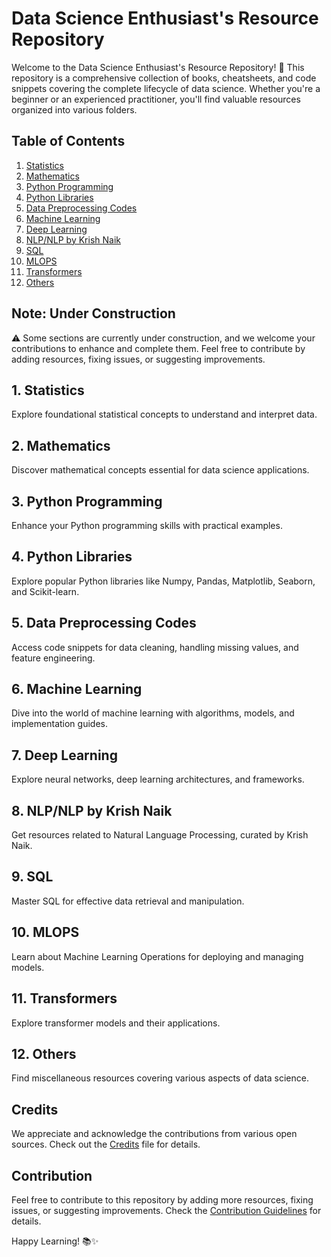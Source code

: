 # Data Science Enthusiast's Resource Repository

Welcome to the Data Science Enthusiast's Resource Repository! 🚀 This repository is a comprehensive collection of books, cheatsheets, and code snippets covering the complete lifecycle of data science. Whether you're a beginner or an experienced practitioner, you'll find valuable resources organized into various folders.

## Table of Contents

1. [Statistics](#1-statistics)
2. [Mathematics](#2-mathematics)
3. [Python Programming](#3-python-programming)
4. [Python Libraries](#4-python-libraries)
5. [Data Preprocessing Codes](#5-data-preprocessing-codes)
6. [Machine Learning](#6-machine-learning)
7. [Deep Learning](#7-deep-learning)
8. [NLP/NLP by Krish Naik](#8-nlpnlp-by-krish-naik)
9. [SQL](#9-sql)
10. [MLOPS](#10-mlops)
11. [Transformers](#11-transformers)
12. [Others](#12-others)

## Note: Under Construction
⚠️ Some sections are currently under construction, and we welcome your contributions to enhance and complete them. Feel free to contribute by adding resources, fixing issues, or suggesting improvements.

## 1. Statistics
Explore foundational statistical concepts to understand and interpret data.

## 2. Mathematics
Discover mathematical concepts essential for data science applications.

## 3. Python Programming
Enhance your Python programming skills with practical examples.

## 4. Python Libraries
Explore popular Python libraries like Numpy, Pandas, Matplotlib, Seaborn, and Scikit-learn.

## 5. Data Preprocessing Codes
Access code snippets for data cleaning, handling missing values, and feature engineering.

## 6. Machine Learning
Dive into the world of machine learning with algorithms, models, and implementation guides.

## 7. Deep Learning
Explore neural networks, deep learning architectures, and frameworks.

## 8. NLP/NLP by Krish Naik
Get resources related to Natural Language Processing, curated by Krish Naik.

## 9. SQL
Master SQL for effective data retrieval and manipulation.

## 10. MLOPS
Learn about Machine Learning Operations for deploying and managing models.

## 11. Transformers
Explore transformer models and their applications.

## 12. Others
Find miscellaneous resources covering various aspects of data science.

## Credits
We appreciate and acknowledge the contributions from various open sources. Check out the [Credits](./credits.md) file for details.

## Contribution
Feel free to contribute to this repository by adding more resources, fixing issues, or suggesting improvements. Check the [Contribution Guidelines](./CONTRIBUTING.md) for details.

Happy Learning! 📚✨
